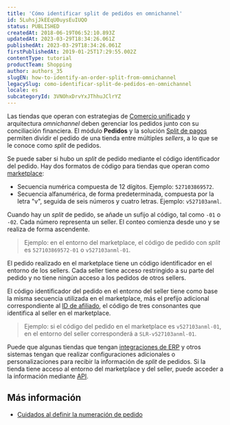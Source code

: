 ```yaml
---
title: 'Cómo identificar split de pedidos en omnichannel'
id: 5LuhsjJkEEqU0uysEuIUQO
status: PUBLISHED
createdAt: 2018-06-19T06:52:10.893Z
updatedAt: 2023-03-29T18:34:26.061Z
publishedAt: 2023-03-29T18:34:26.061Z
firstPublishedAt: 2019-01-25T17:29:55.002Z
contentType: tutorial
productTeam: Shopping
author: authors_35
slugEN: how-to-identify-an-order-split-from-omnichannel
legacySlug: como-identificar-split-de-pedidos-en-omnichannel
locale: es
subcategoryId: 3VNOhxDrvYxJThhuJClrYZ
---
```


Las tiendas que operan con estrategias de [Comercio unificado](https://help.vtex.com/es/tracks/estrategias-de-comercio-unificado--3WGDRRhc3vf1MJb9zGncnv) y arquitectura _omnichannel_ deben gerenciar los pedidos junto con su conciliación financiera. El módulo **Pedidos** y la solución [Split de pagos](https://help.vtex.com/es/tutorial/split-de-pagamento--6k5JidhYRUxileNolY2VLx) permiten dividir el pedido de una tienda entre múltiples _sellers_, a lo que se le conoce como _split_ de pedidos.

Se puede saber si hubo un _split_ de pedido mediante el código identificador del pedido. Hay dos formatos de código para tiendas que operan como [marketplace](https://help.vtex.com/es/tutorial/configurar-marketplace-vtex--7splyp5MqIyt2Iyz5jsNzb):

- Secuencia numérica compuesta de 12 dígitos. Ejemplo: `527103869572`.
- Secuencia alfanumérica, de forma predeterminada, compuesta por la letra "v", seguida de seis números y cuatro letras. Ejemplo: `v527103anml`.

Cuando hay un _split_ de pedido, se añade un sufijo al código, tal como `-01` o `-02`. Cada número representa un seller. El conteo comienza desde uno y se realiza de forma ascendente.

> Ejemplo: en el entorno del marketplace, el código de pedido con _split_ es `527103869572-01` o `v527103anml-01`.

<div class = "alert alert-info">
El pedido realizado en el marketplace tiene un código identificador en el entorno de los sellers. Cada seller tiene acceso restringido a su parte del pedido y no tiene ningún acceso a los pedidos de otros sellers.
</div>

El código identificador del pedido en el entorno del seller tiene como base la misma secuencia utilizada en el marketplace, más el prefijo adicional correspondiente al [ID de afiliado](https://help.vtex.com/es/tutorial/o-que-e-afiliado--4bN3e1YarSEammk2yOeMc0), el código de tres consonantes que identifica al seller en el marketplace.

> Ejemplo: si el código del pedido en el marketplace es `v527103anml-01`, en el entorno del seller corresponderá a `SLR-v527103anml-01`.

Puede que algunas tiendas que tengan [integraciones de ERP](https://developers.vtex.com/vtex-rest-api/docs/erp-integration-guide) y otros sistemas tengan que realizar configuraciones adicionales o personalizaciones para recibir la información de _split_ de pedidos. Si la tienda tiene acceso al entorno del marketplace y del seller, puede acceder a la información mediante [API](https://developers.vtex.com/vtex-rest-api/reference/listorders).

## Más información

- [Cuidados al definir la numeración de pedido](https://help.vtex.com/es/tutorial/cuidados-ao-definir-a-numeracao-de-pedido--VAKKptfcaOxFxM8gfPobu)
